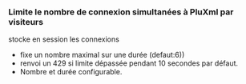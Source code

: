<h3>Limite le nombre de connexion simultanées à PluXml par visiteurs</h3>

stocke en session les connexions
* fixe un nombre maximal sur une durée (defaut:6))
* renvoi un 429 si limite dépassée pendant 10 secondes par défaut.
* Nombre et durée configurable.
